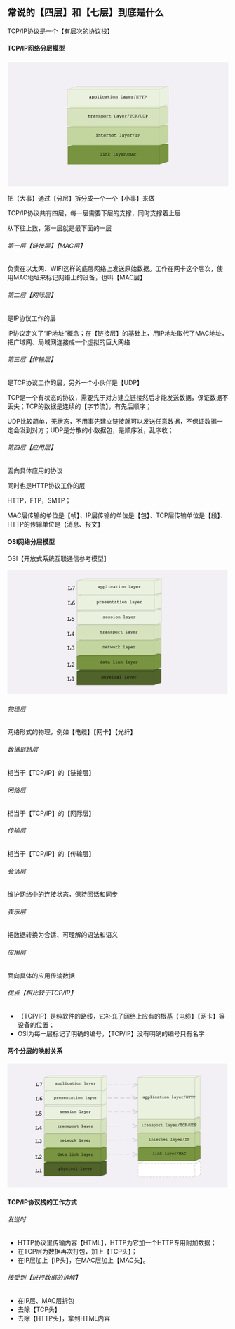 ## 常说的【四层】和【七层】到底是什么

TCP/IP协议是一个【有层次的协议栈】

#### TCP/IP网络分层模型

![image-20220304195220427](https://raw.githubusercontent.com/dashingqi/DQPicBeg/main/202203041952407.png)

把【大事】通过【分层】拆分成一个一个【小事】来做

TCP/IP协议共有四层，每一层需要下层的支撑，同时支撑着上层

从下往上数，第一层就是最下面的一层

###### 第一层【链接层】【MAC层】

负责在以太网、WIFI这样的底层网络上发送原始数据。工作在网卡这个层次，使用MAC地址来标记网络上的设备，也叫【MAC层】

###### 第二层【网际层】

是IP协议工作的层

IP协议定义了“IP地址”概念；在【链接层】的基础上，用IP地址取代了MAC地址，把广域网、局域网连接成一个虚拟的巨大网络

###### 第三层【传输层】

是TCP协议工作的层，另外一个小伙伴是【UDP】

TCP是一个有状态的协议，需要先于对方建立链接然后才能发送数据，保证数据不丢失；TCP的数据是连续的【字节流】，有先后顺序；

UDP比较简单，无状态，不用事先建立链接就可以发送任意数据，不保证数据一定会发到对方；UDP是分散的小数据包，是顺序发，乱序收；

###### 第四层【应用层】

面向具体应用的协议

同时也是HTTP协议工作的层

HTTP，FTP，SMTP；



MAC层传输的单位是【帧】、IP层传输的单位是【包】、TCP层传输单位是【段】、HTTP的传输单位是【消息、报文】

#### OSI网络分层模型

OSI【开放式系统互联通信参考模型】

![image-20220306091037984](https://raw.githubusercontent.com/dashingqi/DQPicBeg/main/202203060910243.png)

###### 物理层

网络形式的物理，例如【电缆】【网卡】【光纤】

###### 数据链路层

相当于【TCP/IP】的【链接层】

###### 网络层

相当于【TCP/IP】的【网际层】

###### 传输层

相当于【TCP/IP】的【传输层】

###### 会话层

维护网络中的连接状态，保持回话和同步

###### 表示层

把数据转换为合适、可理解的语法和语义

###### 应用层

面向具体的应用传输数据

###### 优点【相比较于TCP/IP】

- 【TCP/IP】是纯软件的路线，它补充了网络上应有的根基【电缆】【网卡】等设备的位置；
- OSI为每一层标记了明确的编号，【TCP/IP】没有明确的编号只有名字

#### 两个分层的映射关系

![image-20220306092419489](https://raw.githubusercontent.com/dashingqi/DQPicBeg/main/202203060924882.png)

#### TCP/IP协议栈的工作方式

###### 发送时

- HTTP协议里传输内容【HTML】，HTTP为它加一个HTTP专用附加数据；
- 在TCP层为数据再次打包，加上【TCP头】；
- 在IP层加上【IP头】，在MAC层加上【MAC头】。

###### 接受到【进行数据的拆解】

- 在IP层、MAC层拆包
- 去除【TCP头】
- 去除【HTTP头】，拿到HTML内容
